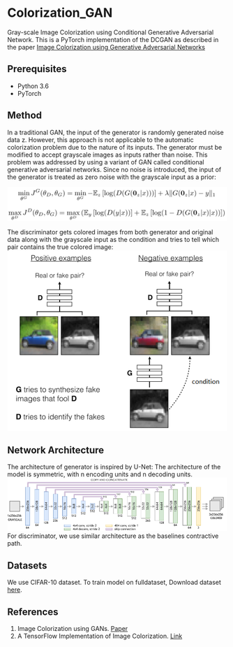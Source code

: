 # Colorization_GAN
Gray-scale Image Colorization using Conditional Generative Adversarial Network.
This is a PyTorch implementation of the DCGAN as described in the paper [Image Colorization using
Generative Adversarial Networks](https://arxiv.org/pdf/1803.05400.pdf)

## Prerequisites
* Python 3.6
* PyTorch
## Method
In a traditional GAN, the input of the generator is randomly generated noise data z. However, this approach is not applicable to the automatic colorization problem due to the nature of its inputs. The generator must be modified to accept grayscale images as inputs rather than noise. This problem was addressed by using a variant of GAN called conditional generative adversarial networks. Since no noise is introduced, the input of the generator is treated as zero noise with the grayscale input as a prior:

![alt text](https://github.com/kundank78/Colorization_GAN/blob/master/img/con_gan.png)


The discriminator gets colored images from both generator and original data along with the grayscale input as the condition and tries to tell which pair contains the true colored image:
![alt text](https://github.com/kundank78/Colorization_GAN/blob/master/img/cgan.png)

## Network Architecture
The architecture of generator is inspired by U-Net: The architecture of the model is symmetric, with n encoding units and n decoding units.
![alt text](https://github.com/kundank78/Colorization_GAN/blob/master/img/unet.png)
For discriminator, we use similar architecture as the baselines contractive path.
## Datasets
We use CIFAR-10 dataset. To train model on fulldataset, Download dataset [here](https://www.cs.toronto.edu/~kriz/cifar-10-python.tar.gz).
## References
1. Image Colorization using GANs. [Paper](https://arxiv.org/pdf/1803.05400.pdf)
2. A TensorFlow Implementation of Image Colorization. [Link](https://github.com/ImagingLab/Colorizing-with-GANs)
